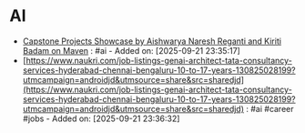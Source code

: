 # AI

- [Capstone Projects Showcase by Aishwarya Naresh Reganti and Kiriti Badam on Maven](https://maven.com/p/312f1c/capstone-projects-showcase) :  #ai - Added on: [2025-09-21 23:35:17]
- [https://www.naukri.com/job-listings-genai-architect-tata-consultancy-services-hyderabad-chennai-bengaluru-10-to-17-years-130825028199?utmcampaign=androidjd&utmsource=share&src=sharedjd](https://www.naukri.com/job-listings-genai-architect-tata-consultancy-services-hyderabad-chennai-bengaluru-10-to-17-years-130825028199?utmcampaign=androidjd&utmsource=share&src=sharedjd) :  #ai #career #jobs - Added on: [2025-09-21 23:36:32]
